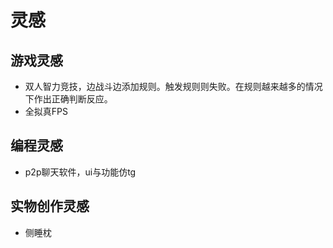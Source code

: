 # 灵感
## 游戏灵感
* 双人智力竞技，边战斗边添加规则。触发规则则失败。在规则越来越多的情况下作出正确判断反应。
* 全拟真FPS

## 编程灵感
* p2p聊天软件，ui与功能仿tg

## 实物创作灵感
* 侧睡枕